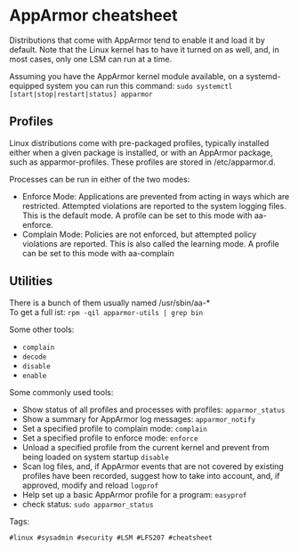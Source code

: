 # AppArmor cheatsheet

Distributions that come with AppArmor tend to enable it and load it by default.
Note that the Linux kernel has to have it turned on as well, and, in most
cases, only one LSM can run at a time.

Assuming you have the AppArmor kernel module available, on a systemd-equipped
system you can run this command: `sudo systemctl [start|stop|restart|status]
apparmor`

## Profiles

Linux distributions come with pre-packaged profiles, typically installed either
when a given package is installed, or with an AppArmor package, such as
apparmor-profiles. These profiles are stored in /etc/apparmor.d.

Processes can be run in either of the two modes:

* Enforce Mode: Applications are prevented from acting in ways which are
  restricted. Attempted violations are reported to the system logging files.
  This is the default mode. A profile can be set to this mode with aa-enforce.
* Complain Mode: Policies are not enforced, but attempted policy violations are
  reported. This is also called the learning mode. A profile can be set to this
  mode with aa-complain

## Utilities

There is a bunch of them usually named /usr/sbin/aa-*  
To get a full ist: `rpm -qil apparmor-utils | grep bin`

Some other tools:

* `complain`
* `decode`
* `disable`
* `enable`

Some commonly used tools:

* Show status of all profiles and processes with profiles: `apparmor_status`
* Show a summary for AppArmor log messages: `apparmor_notify`
* Set a specified profile to complain mode: `complain`
* Set a specified profile to enforce mode: `enforce`
* Unload a specified profile from the current kernel and prevent from being
  loaded on system startup `disable`
* Scan log files, and, if AppArmor events that are not covered by existing
  profiles have been recorded, suggest how to take into account, and, if
  approved, modify and reload `logprof`
* Help set up a basic AppArmor profile for a program: `easyprof`
* check status: `sudo apparmor_status`

Tags:

    #linux #sysadmin #security #LSM #LFS207 #cheatsheet
